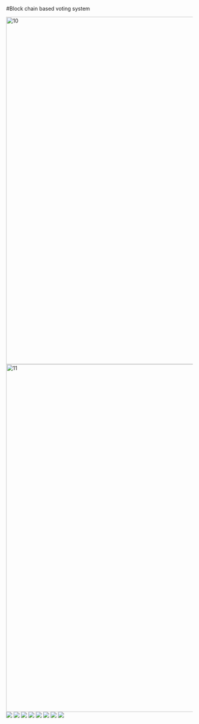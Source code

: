 #Block chain based voting system

<img width="938" alt="10" src="https://user-images.githubusercontent.com/65611955/161438046-93fe6e4d-8a26-4f76-811a-54b4537f81a7.png">
<img width="939" alt="11" src="https://user-images.githubusercontent.com/65611955/161438051-f497d008-7267-46bc-bfba-55371019014c.png">
<img  src="https://user-images.githubusercontent.com/65611955/161437687-c313362f-8e12-4485-843f-10718c5117c7.jpeg"/>
<img src="https://user-images.githubusercontent.com/65611955/161437699-5be02a82-4161-443a-b012-7f80b0cb2fe1.jpeg"/>
<img src="https://user-images.githubusercontent.com/65611955/161437707-04cd44d1-0430-4b4c-adb1-c66aab6a9665.jpeg"/>
<img src="https://user-images.githubusercontent.com/65611955/161437715-ffc9c0a1-3c52-4ecd-9be3-d1dd6155edf9.jpeg"/>
<img src="https://user-images.githubusercontent.com/65611955/161437718-2dd36df0-1f95-4f72-8639-2c12cf198ccc.jpeg"/>
<img src="https://user-images.githubusercontent.com/65611955/161437728-ff3cc890-a021-42c7-94ba-fa9bb4f7069b.jpeg"/>
<img src="https://user-images.githubusercontent.com/65611955/161437738-a97bd83d-f5ce-4210-9d15-57715521f7fd.jpeg"/>
<img src="https://user-images.githubusercontent.com/65611955/161437745-2c1b70d1-e38b-4c7b-bf85-fef29be2a42a.jpeg"/>

